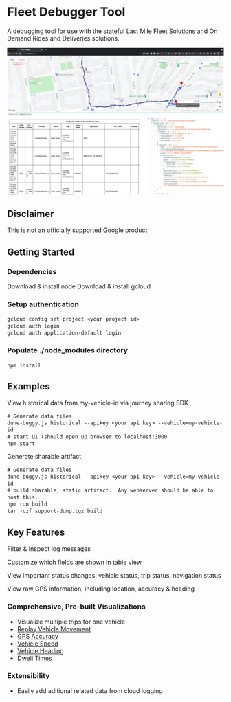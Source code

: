 # Fleet Debugger Tool

A debugging tool for use with the stateful Last Mile Fleet Solutions and On Demand Rides and
Deliveries solutions.

![Screenshot](docs/screenshots/fleetdebugger.png)

## Disclaimer

This is not an officially supported Google product

## Getting Started

### Dependencies

Download & install node
Download & install gcloud

### Setup authentication

```
gcloud config set project <your project id>
gcloud auth login
gcloud auth application-default login
```

### Populate ./node_modules directory

```
npm install
```

## Examples

View historical data from my-vehicle-id via journey sharing SDK

```
# Generate data files
dune-buggy.js historical --apikey <your api key> --vehicle=my-vehicle-id
# start UI (should open up browser to localhost:3000
npm start
```

Generate sharable artifact

```
# Generate data files
dune-buggy.js historical --apikey <your api key> --vehicle=my-vehicle-id
# build sharable, static artifact.  Any webserver should be able to host this.
npm run build
tar -czf support-dump.tgz build
```

## Key Features

Filter & Inspect log messages

Customize which fields are shown in table view

View important status changes: vehicle status, trip status, navigation status

View raw GPS information, including location, accuracy & heading

### Comprehensive, Pre-built Visualizations
* Visualize multiple trips for one vehicle
* [Replay Vehicle Movement](docs/ReplaceVehicleMovement.md)
* [GPS Accuracy](docs/GPSAccuracy.md)
* [Vehicle Speed](docs/Speed.md)
* [Vehicle Heading](docs/Heading.md)
* [Dwell Times](docs/DwellTimes.md)

### Extensibility
   * Easily add aditional related data from cloud logging
